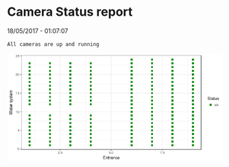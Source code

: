 Camera Status report
================
18/05/2017 - 01:07:07

    All cameras are up and running

![](camreport_files/figure-markdown_github/unnamed-chunk-2-1.png)
